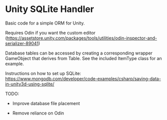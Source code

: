 # Unity SQLite Handler

Basic code for a simple ORM for Unity.

Requires Odin if you want the custom editor (https://assetstore.unity.com/packages/tools/utilities/odin-inspector-and-serializer-89041)

Database tables can be accessed by creating a corresponding wrapper GameObject that derives from Table. See the included ItemType class for an example.

Instructions on how to set up SQLite: https://www.mongodb.com/developer/code-examples/csharp/saving-data-in-unity3d-using-sqlite/

TODO:

- Improve database file placement

- Remove reliance on Odin
